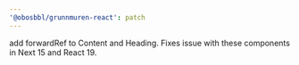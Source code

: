 ```yaml
---
'@obosbbl/grunnmuren-react': patch
---
```


add forwardRef to Content and Heading. Fixes issue with these components in Next 15 and React 19.

